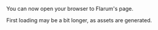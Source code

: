 You can now open your browser to Flarum's page.

First loading may be a bit longer, as assets are generated.
